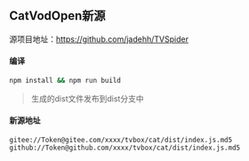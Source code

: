 ## CatVodOpen新源

源项目地址：https://github.com/jadehh/TVSpider

#### 编译

```bash
npm install && npm run build
```
> 生成的dist文件发布到dist分支中


#### 新源地址
```text
gitee://Token@gitee.com/xxxx/tvbox/cat/dist/index.js.md5
github://Token@github.com/xxxx/tvbox/cat/dist/index.js.md5
```